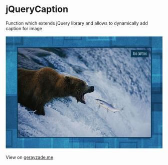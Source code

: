# jQueryCaption
Function which extends jQuery library and allows to dynamically add caption for image<br/><br/>
<img width="500px" src="interface.png" /><br/><br/>
View on <a href="http://www.gerayzade.me/dev/caption/" target="_blank">gerayzade.me</a>
